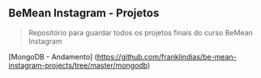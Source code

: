 ## BeMean Instagram - Projetos
> Repositório para guardar todos os projetos finais do curso BeMean Instagram

[MongoDB - Andamento] (https://github.com/franklindias/be-mean-instagram-projects/tree/master/mongodb)